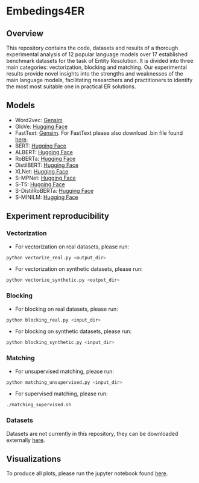 # Embedings4ER

## Overview

This repository contains the code, datasets and results of a thorough experimental analysis of 12 popular language models over 17 established benchmark datasets for the task of Entity Resolution. It is divided into three main categories: vectorization, blocking and matching. Our experimental results provide novel insights into the strengths and weaknesses of the main language models, facilitating researchers and practitioners to identify the most most suitable one in practical ER solutions.

## Models

 - Word2vec: [Gensim](https://radimrehurek.com/gensim/models/word2vec.html)
 - GloVe: [Hugging Face](https://huggingface.co/sentence-transformers/average_word_embeddings_glove.840B.300d)
 - FastText: [Gensim](https://radimrehurek.com/gensim/models/fasttext.html#gensim.models.fasttext.FastText). For FastText please also download .bin file found [here](https://dl.fbaipublicfiles.com/fasttext/vectors-wiki/wiki.en.zip).
 - BERT: [Hugging Face](https://huggingface.co/bert-base-uncased) 
 - ALBERT: [Hugging Face](https://huggingface.co/albert-base-v2) 
 - RoBERTa: [Hugging Face](https://huggingface.co/roberta-base) 
 - DistilBERT: [Hugging Face](https://huggingface.co/distilbert-base-uncased) 
 - XLNet: [Hugging Face](https://huggingface.co/xlnet-base-cased)
 - S-MPNet: [Hugging Face](https://huggingface.co/sentence-transformers/all-mpnet-base-v2) 
 - S-T5: [Hugging Face](https://huggingface.co/sentence-transformers/gtr-t5-large) 
 - S-DistilRoBERTa: [Hugging Face](https://huggingface.co/sentence-transformers/all-distilroberta-v1) 
 - S-MINILM: [Hugging Face](https://huggingface.co/sentence-transformers/all-MiniLM-L12-v2)

## Experiment reproducibility

### Vectorization

- For vectorization on real datasets, please run:
```sh
python vectorize_real.py <output_dir>
```

- For vectorization on synthetic datasets, please run:
```sh
python vectorize_synthetic.py <output_dir>
```

### Blocking

- For blocking on real datasets, please run:
```sh
python blocking_real.py <input_dir>
```

- For blocking on synthetic datasets, please run:
```sh
python blocking_synthetic.py <input_dir>
```

### Matching

- For unsupervised matching, please run:
```sh
python matching_unsupervised.py <input_dir>
```

- For supervised matching, please run:
```sh
./matching_supervised.sh
```

### Datasets
Datasets are not currently in this repository, they can be downloaded externally [here](https://zenodo.org/record/6950980).

## Visualizations

To produce all plots, please run the jupyter notebook found [here](https://github.com/alexZeakis/Embedings4ER/blob/main/jupyter/Full_Plots.ipynb).

